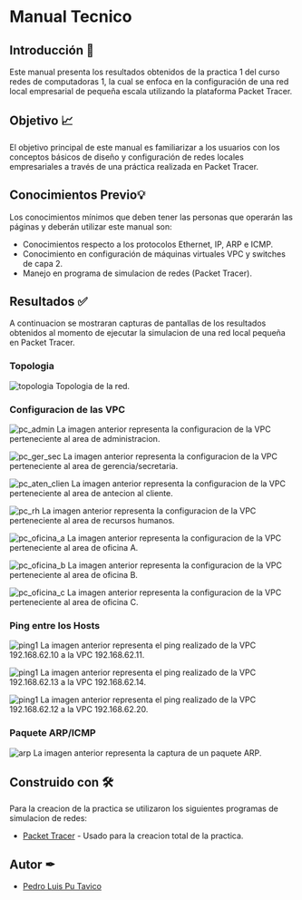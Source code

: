 # Manual Tecnico

## Introducción 📝

Este manual presenta los resultados obtenidos de la practica 1 del curso redes de computadoras 1, la cual se enfoca en la configuración de una red local empresarial de pequeña escala utilizando la plataforma Packet Tracer.

## Objetivo 📈

El objetivo principal de este manual es familiarizar a los usuarios con los conceptos básicos de diseño y configuración de redes locales empresariales a través de una práctica realizada en Packet Tracer. 

## Conocimientos Previo💡

Los conocimientos mínimos que deben tener las personas que operarán las páginas y deberán utilizar este manual son:

* Conocimientos respecto a los protocolos Ethernet, IP, ARP e ICMP.
* Conocimiento en configuración de máquinas virtuales VPC y switches de capa 2.
* Manejo en programa de simulacion de redes (Packet Tracer).


## Resultados ✅

A continuacion se mostraran capturas de pantallas de los resultados obtenidos al momento de ejecutar la simulacion de una red local pequeña en Packet Tracer.

### Topologia

![topologia](imagenes/topologia.png)
Topologia de la red.

### Configuracion de las VPC

![pc_admin](imagenes/pc_admin.png)
La imagen anterior representa la configuracion de la VPC perteneciente al area de administracion.

![pc_ger_sec](imagenes/pc_ger_sec.png)
La imagen anterior representa la configuracion de la VPC perteneciente al area de gerencia/secretaria.

![pc_aten_clien](imagenes/pc_aten_clien.png)
La imagen anterior representa la configuracion de la VPC perteneciente al area de antecion al cliente.

![pc_rh](imagenes/pc_rh.png)
La imagen anterior representa la configuracion de la VPC perteneciente al area de recursos humanos.

![pc_oficina_a](imagenes/pc_oficina_a.png)
La imagen anterior representa la configuracion de la VPC perteneciente al area de oficina A.

![pc_oficina_b](imagenes/pc_oficina_b.png)
La imagen anterior representa la configuracion de la VPC perteneciente al area de oficina B.

![pc_oficina_c](imagenes/pc_oficina_c.png)
La imagen anterior representa la configuracion de la VPC perteneciente al area de oficina C.

### Ping entre los Hosts

![ping1](imagenes/ping_192.168.62.10.png)
La imagen anterior representa el ping realizado de la VPC 192.168.62.10 a la VPC 192.168.62.11.

![ping1](imagenes/ping_192.168.62.14.png)
La imagen anterior representa el ping realizado de la VPC 192.168.62.13 a la VPC 192.168.62.14.

![ping1](imagenes/ping_192.168.62.20.png)
La imagen anterior representa el ping realizado de la VPC 192.168.62.12 a la VPC 192.168.62.20.

### Paquete ARP/ICMP

![arp](imagenes/arp.png)
La imagen anterior representa la captura de un paquete ARP.

## Construido con 🛠

Para la creacion de la practica se utilizaron los siguientes programas de simulacion de redes:

* [Packet Tracer](https://www.netacad.com/es/courses/packet-tracer) - Usado para la creacion total de la practica.

## Autor ✒

* [Pedro Luis Pu Tavico](https://github.com/luis-tavico)